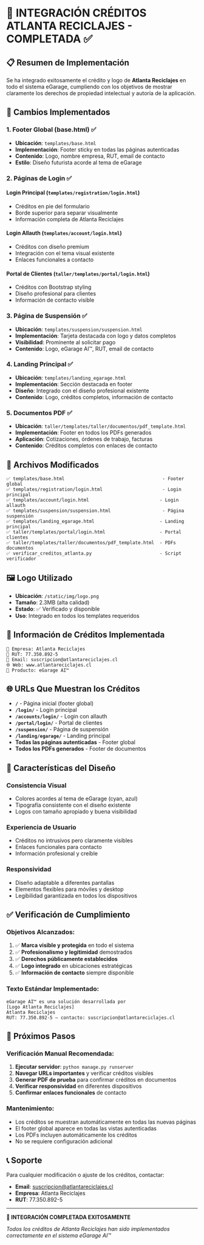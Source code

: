 # 🎯 INTEGRACIÓN CRÉDITOS ATLANTA RECICLAJES - COMPLETADA ✅

## 📋 Resumen de Implementación

Se ha integrado exitosamente el crédito y logo de **Atlanta Reciclajes** en todo el sistema eGarage, cumpliendo con los objetivos de mostrar claramente los derechos de propiedad intelectual y autoría de la aplicación.

## 🔧 Cambios Implementados

### 1. Footer Global (base.html) ✅
- **Ubicación**: `templates/base.html`
- **Implementación**: Footer sticky en todas las páginas autenticadas
- **Contenido**: Logo, nombre empresa, RUT, email de contacto
- **Estilo**: Diseño futurista acorde al tema de eGarage

### 2. Páginas de Login ✅
#### Login Principal (`templates/registration/login.html`)
- Créditos en pie del formulario
- Borde superior para separar visualmente
- Información completa de Atlanta Reciclajes

#### Login Allauth (`templates/account/login.html`)
- Créditos con diseño premium
- Integración con el tema visual existente
- Enlaces funcionales a contacto

#### Portal de Clientes (`taller/templates/portal/login.html`)
- Créditos con Bootstrap styling
- Diseño profesional para clientes
- Información de contacto visible

### 3. Página de Suspensión ✅
- **Ubicación**: `templates/suspension/suspension.html`
- **Implementación**: Tarjeta destacada con logo y datos completos
- **Visibilidad**: Prominente al solicitar pago
- **Contenido**: Logo, eGarage AI™, RUT, email de contacto

### 4. Landing Principal ✅
- **Ubicación**: `templates/landing_egarage.html`
- **Implementación**: Sección destacada en footer
- **Diseño**: Integrado con el diseño profesional existente
- **Contenido**: Logo, créditos completos, información de contacto

### 5. Documentos PDF ✅
- **Ubicación**: `taller/templates/taller/documentos/pdf_template.html`
- **Implementación**: Footer en todos los PDFs generados
- **Aplicación**: Cotizaciones, órdenes de trabajo, facturas
- **Contenido**: Créditos completos con enlaces de contacto

## 📁 Archivos Modificados

```
✅ templates/base.html                                    - Footer global
✅ templates/registration/login.html                      - Login principal  
✅ templates/account/login.html                          - Login allauth
✅ templates/suspension/suspension.html                   - Página suspensión
✅ templates/landing_egarage.html                        - Landing principal
✅ taller/templates/portal/login.html                    - Portal clientes
✅ taller/templates/taller/documentos/pdf_template.html  - PDFs documentos
✅ verificar_creditos_atlanta.py                         - Script verificador
```

## 🖼️ Logo Utilizado

- **Ubicación**: `/static/img/logo.png`
- **Tamaño**: 2.3MB (alta calidad)
- **Estado**: ✅ Verificado y disponible
- **Uso**: Integrado en todos los templates requeridos

## 💼 Información de Créditos Implementada

```
🏢 Empresa: Atlanta Reciclajes
📄 RUT: 77.350.892-5
📧 Email: suscripcion@atlantareciclajes.cl
🌐 Web: www.atlantareciclajes.cl
🚀 Producto: eGarage AI™
```

## 🌐 URLs Que Muestran los Créditos

- **`/`** - Página inicial (footer global)
- **`/login/`** - Login principal
- **`/accounts/login/`** - Login con allauth
- **`/portal/login/`** - Portal de clientes
- **`/suspension/`** - Página de suspensión
- **`/landing/egarage/`** - Landing principal
- **Todas las páginas autenticadas** - Footer global
- **Todos los PDFs generados** - Footer de documentos

## 🎨 Características del Diseño

### Consistencia Visual
- Colores acordes al tema de eGarage (cyan, azul)
- Tipografía consistente con el diseño existente
- Logos con tamaño apropiado y buena visibilidad

### Experiencia de Usuario
- Créditos no intrusivos pero claramente visibles
- Enlaces funcionales para contacto
- Información profesional y creíble

### Responsividad
- Diseño adaptable a diferentes pantallas
- Elementos flexibles para móviles y desktop
- Legibilidad garantizada en todos los dispositivos

## ✅ Verificación de Cumplimiento

### Objetivos Alcanzados:
1. ✅ **Marca visible y protegida** en todo el sistema
2. ✅ **Profesionalismo y legitimidad** demostrados
3. ✅ **Derechos públicamente establecidos**
4. ✅ **Logo integrado** en ubicaciones estratégicas
5. ✅ **Información de contacto** siempre disponible

### Texto Estándar Implementado:
```
eGarage AI™ es una solución desarrollada por
[Logo Atlanta Reciclajes]
Atlanta Reciclajes
RUT: 77.350.892-5 — contacto: suscripcion@atlantareciclajes.cl
```

## 🚀 Próximos Pasos

### Verificación Manual Recomendada:
1. **Ejecutar servidor**: `python manage.py runserver`
2. **Navegar URLs importantes** y verificar créditos visibles
3. **Generar PDF de prueba** para confirmar créditos en documentos
4. **Verificar responsividad** en diferentes dispositivos
5. **Confirmar enlaces funcionales** de contacto

### Mantenimiento:
- Los créditos se muestran automáticamente en todas las nuevas páginas
- El footer global aparece en todas las vistas autenticadas
- Los PDFs incluyen automáticamente los créditos
- No se requiere configuración adicional

## 📞 Soporte

Para cualquier modificación o ajuste de los créditos, contactar:
- **Email**: suscripcion@atlantareciclajes.cl
- **Empresa**: Atlanta Reciclajes
- **RUT**: 77.350.892-5

---

**🎉 INTEGRACIÓN COMPLETADA EXITOSAMENTE** 

*Todos los créditos de Atlanta Reciclajes han sido implementados correctamente en el sistema eGarage AI™*
